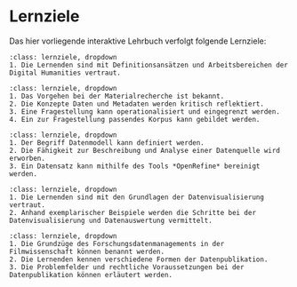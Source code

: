 # Lernziele
Das hier vorliegende interaktive Lehrbuch verfolgt folgende Lernziele:


```{admonition} [Grundzüge der Digital Humanities und deren Rolle in der Filmwissenschaft](../einleitung/filmwissenschaft.md)
:class: lernziele, dropdown
1. Die Lernenden sind mit Definitionsansätzen und Arbeitsbereichen der Digital Humanities vertraut.
```

```{admonition} [Schritte zur Findung einer Fragestellung](../recherche/toc.md)
:class: lernziele, dropdown
1. Das Vorgehen bei der Materialrecherche ist bekannt.
2. Die Konzepte Daten und Metadaten werden kritisch reflektiert.
3. Eine Fragestellung kann operationalisiert und eingegrenzt werden.
4. Ein zur Fragestellung passendes Korpus kann gebildet werden.
```

```{admonition} [Prozess der Datenerhebung und Datenbereinigung](../bereinigung/toc.md)
:class: lernziele, dropdown
1. Der Begriff Datenmodell kann definiert werden.
2. Die Fähigkeit zur Beschreibung und Analyse einer Datenquelle wird erworben.
3. Ein Datensatz kann mithilfe des Tools *OpenRefine* bereinigt werden.
```

```{admonition} [Datenauswertung und Datenvisualisierung mithilfe digitaler Ansätze und Werkzeuge](../auswertung/toc.md)
:class: lernziele, dropdown
1. Die Lernenden sind mit den Grundlagen der Datenvisualisierung vertraut.
2. Anhand exemplarischer Beispiele werden die Schritte bei der Datenvisualisierung und Datenauswertung vermittelt.
```

```{admonition} [Grundlagen für die Publikation von Forschungsdaten](../publikation/toc.md)
:class: lernziele, dropdown
1. Die Grundzüge des Forschungsdatenmanagements in der Filmwissenschaft können benannt werden.
2. Die Lernenden kennen verschiedene Formen der Datenpublikation.
3. Die Problemfelder und rechtliche Voraussetzungen bei der Datenpublikation können erläutert werden.
```

